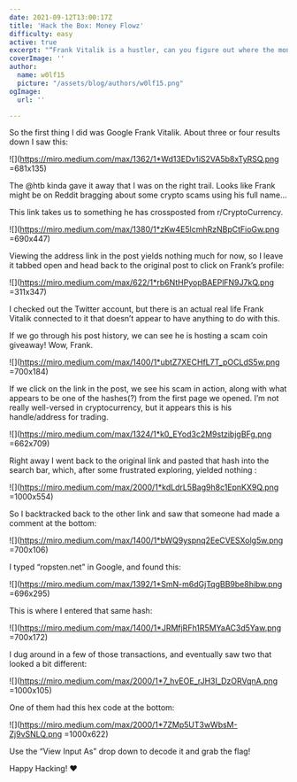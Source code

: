 ```yaml
---
date: 2021-09-12T13:00:17Z
title: 'Hack the Box: Money Flowz'
difficulty: easy
active: true
excerpt: "“Frank Vitalik is a hustler, can you figure out where the money flows?”\n"
coverImage: ''
author:
  name: w0lf15
  picture: "/assets/blog/authors/w0lf15.png"
ogImage:
  url: ''

---
```

So the first thing I did was Google Frank Vitalik. About three or four results down I saw this:

![](https://miro.medium.com/max/1362/1*Wd13EDv1iS2VA5b8xTyRSQ.png =681x135)

The @htb kinda gave it away that I was on the right trail. Looks like Frank might be on Reddit bragging about some crypto scams using his full name…

This link takes us to something he has crossposted from r/CryptoCurrency.

![](https://miro.medium.com/max/1380/1*zKw4E5lcmhRzNBpCtFioGw.png =690x447)

Viewing the address link in the post yields nothing much for now, so I leave it tabbed open and head back to the original post to click on Frank’s profile:

![](https://miro.medium.com/max/622/1*rb6NtHPyopBAEPlFN9J7kQ.png =311x347)

I checked out the Twitter account, but there is an actual real life Frank Vitalik connected to it that doesn’t appear to have anything to do with this.

If we go through his post history, we can see he is hosting a scam coin giveaway! Wow, Frank.

![](https://miro.medium.com/max/1400/1*ubtZ7XECHfL7T_pOCLdS5w.png =700x184)

If we click on the link in the post, we see his scam in action, along with what appears to be one of the hashes(?) from the first page we opened. I’m not really well-versed in cryptocurrency, but it appears this is his handle/address for trading.

![](https://miro.medium.com/max/1324/1*k0_EYod3c2M9stzibjgBFg.png =662x709)

Right away I went back to the original link and pasted that hash into the search bar, which, after some frustrated exploring, yielded nothing :

![](https://miro.medium.com/max/2000/1*kdLdrL5Bag9h8c1EpnKX9Q.png =1000x554)

So I backtracked back to the other link and saw that someone had made a comment at the bottom:

![](https://miro.medium.com/max/1400/1*bWQ9yspnq2EeCVESXolg5w.png =700x106)

I typed “ropsten.net” in Google, and found this:

![](https://miro.medium.com/max/1392/1*SmN-m6dGjTqgBB9be8hibw.png =696x295)

This is where I entered that same hash:

![](https://miro.medium.com/max/1400/1*JRMfjRFh1R5MYaAC3d5Yaw.png =700x172)

I dug around in a few of those transactions, and eventually saw two that looked a bit different:

![](https://miro.medium.com/max/2000/1*7_hvEOE_rJH3I_DzORVqnA.png =1000x105)

One of them had this hex code at the bottom:

![](https://miro.medium.com/max/2000/1*7ZMp5UT3wWbsM-Zj9vSNLQ.png =1000x622)

Use the “View Input As” drop down to decode it and grab the flag!

Happy Hacking! ❤